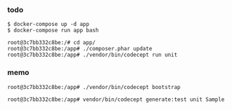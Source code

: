 
### todo

```
$ docker-compose up -d app
$ docker-compose run app bash
```

```
root@3c7bb332c8be:/# cd app/
root@3c7bb332c8be:/app# ./composer.phar update
root@3c7bb332c8be:/app# ./vendor/bin/codecept run unit
```

### memo

```
root@3c7bb332c8be:/app# ./vendor/bin/codecept bootstrap
```

```
root@3c7bb332c8be:/app# vendor/bin/codecept generate:test unit Sample
```

